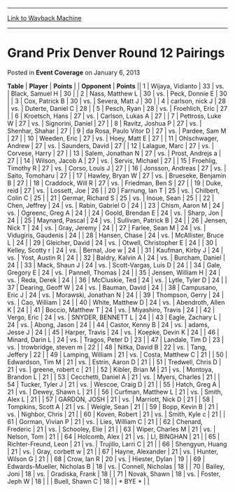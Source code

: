 
---
[Link to Wayback Machine](https://web.archive.org/web/20210618022245/https://magic.wizards.com/en/articles/archive/event-coverage/grand-prix-denver-round-12-pairings-2013-01-06)

[_metadata_:description]:- "TablePlayerPoints OpponentPoints 1Wijaya, Vidianto 33vs.Black, Samuel H 30 2Nass, Matthew L 30vs.Peck, Donnie E 30 3Cox, Patrick B 30vs.Severa, Matt J 30 4carlson, nick J 28vs.Duterte, Daniel C 28 5Pesch, Ryan 28vs.Froehlich, Eric 27 6Kroetsch, Hans 27vs.Carlson, Lukas A 27 7Pettross, Luke W 27vs.Signorini, Daniel 27 8Ravitz, Joshua P 27vs.Shenhar, Shahar 27 9da Rosa, Paulo"
[_metadata_:generator]:- "Drupal 7 (http://drupal.org)"
[_metadata_:node]:- "452816"
[_metadata_:publish_date]:- "2013-01-06"
[_metadata_:source]:- "div-main-content"
[_metadata_:title]:- "Grand Prix Denver Round 12 Pairings"
[_metadata_:wayback_capture_timestamp]:- "2021-06-18 02:22:45"
[_metadata_:wayback_raw_url]:- "https://web.archive.org/web/20210618022245id_/https://magic.wizards.com/en/articles/archive/event-coverage/grand-prix-denver-round-12-pairings-2013-01-06"
[_metadata_:wayback_url]:- "https://magic.wizards.com/en/articles/archive/event-coverage/grand-prix-denver-round-12-pairings-2013-01-06"
---


Grand Prix Denver Round 12 Pairings
===================================



 Posted in **Event Coverage**
 on January 6, 2013 












 **Table** | **Player** | **Points** |  | **Opponent** | **Points** ||  1 | Wijaya, Vidianto |  33 | vs. | Black, Samuel H |  30 |
|  2 | Nass, Matthew L |  30 | vs. | Peck, Donnie E |  30 |
|  3 | Cox, Patrick B |  30 | vs. | Severa, Matt J |  30 |
|  4 | carlson, nick J |  28 | vs. | Duterte, Daniel C |  28 |
|  5 | Pesch, Ryan |  28 | vs. | Froehlich, Eric |  27 |
|  6 | Kroetsch, Hans |  27 | vs. | Carlson, Lukas A |  27 |
|  7 | Pettross, Luke W |  27 | vs. | Signorini, Daniel |  27 |
|  8 | Ravitz, Joshua P |  27 | vs. | Shenhar, Shahar |  27 |
|  9 | da Rosa, Paulo Vitor D |  27 | vs. | Pardee, Sam M |  27 |
|  10 | Weeden, Eric |  27 | vs. | Hoey, Matt E |  27 |
|  11 | Ohlschwager, Andrew |  27 | vs. | Saunders, David |  27 |
|  12 | Lalague, Marc |  27 | vs. | Corvese, Harry |  27 |
|  13 | Salem, Jonathan N |  27 | vs. | Prost, Andrejs a |  27 |
|  14 | Wilson, Jacob A |  27 | vs. | Servis, Michael |  27 |
|  15 | Froehlig, Timothy R |  27 | vs. | Corso, Louis J |  27 |
|  16 | Jonsson, Andreas |  27 | vs. | Saito, Tomoharu |  27 |
|  17 | Hawley, Bryan W |  27 | vs. | Brueseke, Benjamin B |  27 |
|  18 | Craddock, Will R |  27 | vs. | Friedman, Ben S |  27 |
|  19 | Duke, reid |  27 | vs. | Lossett, Joe |  26 |
|  20 | Farnung, Ian T |  25 | vs. | Chilbert, Colin C |  25 |
|  21 | Germar, Richard S |  25 | vs. | Inoue, Sean |  25 |
|  22 | Chen, Jeffrey |  24 | vs. | Rabin, Gabriel O |  24 |
|  23 | Chism, Aaron M |  24 | vs. | Ogreenc, Greg A |  24 |
|  24 | Goold, Brendan E |  24 | vs. | Sharp, Jon |  24 |
|  25 | Maynard, Pascal |  24 | vs. | Sullivan, Patrick B |  24 |
|  26 | Jensen, Nick T |  24 | vs. | Gray, Jeremy |  24 |
|  27 | Farlee, Sean M |  24 | vs. | Vidugiris, Gaudenis |  24 |
|  28 | Hansen, Chase |  24 | vs. | McAllister, Bruce L |  24 |
|  29 | Gleicher, David |  24 | vs. | Otwell, Christopher E |  24 |
|  30 | Kelley, Scotty r |  24 | vs. | Bernal, Joe w |  24 |
|  31 | Kaufman, Kirby J |  24 | vs. | Yost, Austin R |  24 |
|  32 | Baldry, Kalvin A |  24 | vs. | Burcham, Daniel |  24 |
|  33 | Mack, Shaun J |  24 | vs. | Scott-Vargas, Luis D |  24 |
|  34 | Gale, Gregory E |  24 | vs. | Pannell, Thomas |  24 |
|  35 | Jensen, William H |  24 | vs. | Reda, Derek |  24 |
|  36 | McCluskie, Ted |  24 | vs. | Lytle, Tyler D |  24 |
|  37 | Dearing, Geoff W |  24 | vs. | Bauman, David |  24 |
|  38 | Campusano, Eric J |  24 | vs. | Morawski, Jonathan N |  24 |
|  39 | Thompson, Gerry |  24 | vs. | Cao, William |  24 |
|  40 | White, Matthew D |  24 | vs. | Abendroth, Allen K |  24 |
|  41 | Boccio, Matthew T |  24 | vs. | Miyashiro, Travis |  24 |
|  42 | Vergo, Eric |  24 | vs. | SNYDER, BENNETT L |  24 |
|  43 | Eagle, Zachary L |  24 | vs. | Abong, Jason |  24 |
|  44 | Castor, Kenny B |  24 | vs. | adams, Jesse J |  24 |
|  45 | Harper, Travis |  24 | vs. | Koepke, Devin K |  24 |
|  46 | Minard, Darin L |  24 | vs. | Tragos, Peter D |  23 |
|  47 | Landale, Tim D |  23 | vs. | trowbridge, steven m |  22 |
|  48 | Nitka, David B |  22 | vs. | Tang, Jeffery |  22 |
|  49 | Lamping, William |  21 | vs. | Costa, Matthew C |  21 |
|  50 | Edwardson, Tim M |  21 | vs. | Estrin, Aaron D |  21 |
|  51 | Tredwell, Chris D |  21 | vs. | greene, robert c |  21 |
|  52 | Kibler, Brian M |  21 | vs. | Montoya, Brandon L |  21 |
|  53 | Cecchetti, Daniel A |  21 | vs. | Myers, Charles |  21 |
|  54 | Tucker, Tyler J |  21 | vs. | Wescoe, Craig D |  21 |
|  55 | Hatch, Greg A |  21 | vs. | Dewey, Shawn L |  21 |
|  56 | Curfman, Matthew L |  21 | vs. | Smith, Alex L |  21 |
|  57 | GARDON, JOSH |  21 | vs. | Marriott, Nick D |  21 |
|  58 | Tompkins, Scott A |  21 | vs. | Weigle, Sean |  21 |
|  59 | Bopp, Kevin B |  21 | vs. | Nighbor, Chris |  21 |
|  60 | Koven, Robert |  21 | vs. | Smith, Kyle c |  21 |
|  61 | Gorman, Vivian P |  21 | vs. | Lies, William C |  21 |
|  62 | Chenard, Frederic |  21 | vs. | Schooley, Elie |  21 |
|  63 | Wiper, Charles M |  21 | vs. | Nelson, Tom |  21 |
|  64 | Holcomb, Alex |  21 | vs. | LI, BINGHAN |  21 |
|  65 | Richter-Freund, Leon |  21 | vs. | Trujillo, Larri C |  21 |
|  66 | Shengyun, Huang |  21 | vs. | Gray, corbett w |  21 |
|  67 | Hayne, Alexander |  21 | vs. | Hunter, Wilson G |  21 |
|  68 | Crow, Ian R |  20 | vs. | Hiester, Dylan |  19 |
|  69 | Edwards-Mueller, Nicholas B |  18 | vs. | Connell, Nicholas |  18 |
|  70 | Bailey, Joni |  18 | vs. | Gradiska, Frank |  18 |
|  71 | Novak, Shawn |  18 | vs. | Foster, Jeph W |  18 |
|  | Buell, Shawn C |  18 |  | \* BYE \* |  |







